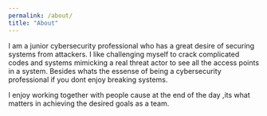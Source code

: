 ```yaml
---
permalink: /about/
title: "About"
---
```


I am a junior cybersecurity professional who has a great desire of securing systems from attackers. I like challenging myself to crack complicated codes and systems mimicking a real threat actor to see all the access points in a system. Besides whats the essense of being a cybersecurity professional if you dont enjoy breaking systems.

I enjoy working together with people cause at the end of the day ,its what matters in achieving the desired goals as a team.
